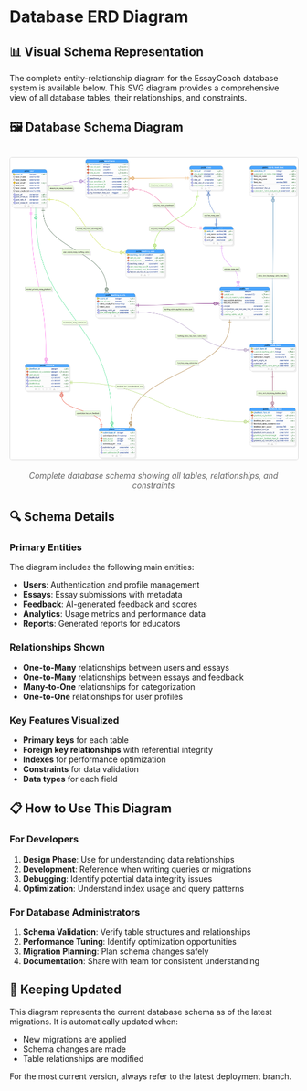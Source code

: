 # Database ERD Diagram

## 📊 Visual Schema Representation

The complete entity-relationship diagram for the EssayCoach database system is available below. This SVG diagram provides a comprehensive view of all database tables, their relationships, and constraints.

## 🖼️ Database Schema Diagram

<div style="text-align: center; margin: 2rem 0;">
  <img src="DB-V2.svg" alt="EssayCoach Database Schema" style="max-width: 100%; height: auto; border: 1px solid #ddd; border-radius: 4px;">
  <p style="margin-top: 1rem; font-style: italic; color: #666;">
    Complete database schema showing all tables, relationships, and constraints
  </p>
</div>

## 🔍 Schema Details

### Primary Entities
The diagram includes the following main entities:

- **Users**: Authentication and profile management
- **Essays**: Essay submissions with metadata
- **Feedback**: AI-generated feedback and scores
- **Analytics**: Usage metrics and performance data
- **Reports**: Generated reports for educators

### Relationships Shown
- **One-to-Many** relationships between users and essays
- **One-to-Many** relationships between essays and feedback
- **Many-to-One** relationships for categorization
- **One-to-One** relationships for user profiles

### Key Features Visualized
- **Primary keys** for each table
- **Foreign key relationships** with referential integrity
- **Indexes** for performance optimization
- **Constraints** for data validation
- **Data types** for each field

## 📋 How to Use This Diagram

### For Developers
1. **Design Phase**: Use for understanding data relationships
2. **Development**: Reference when writing queries or migrations
3. **Debugging**: Identify potential data integrity issues
4. **Optimization**: Understand index usage and query patterns

### For Database Administrators
1. **Schema Validation**: Verify table structures and relationships
2. **Performance Tuning**: Identify optimization opportunities
3. **Migration Planning**: Plan schema changes safely
4. **Documentation**: Share with team for consistent understanding

## 🔄 Keeping Updated

This diagram represents the current database schema as of the latest migrations. It is automatically updated when:
- New migrations are applied
- Schema changes are made
- Table relationships are modified

For the most current version, always refer to the latest deployment branch.